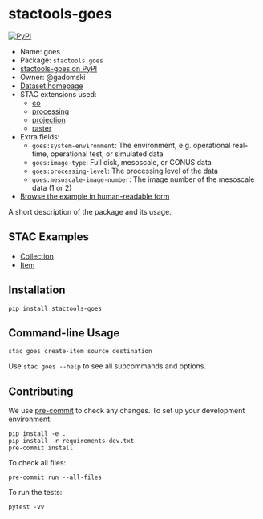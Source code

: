 # stactools-goes

[![PyPI](https://img.shields.io/pypi/v/stactools-goes)](https://pypi.org/project/stactools-goes/)

- Name: goes
- Package: `stactools.goes`
- [stactools-goes on PyPI](https://pypi.org/project/stactools-goes/)
- Owner: @gadomski
- [Dataset homepage](https://www.goes.noaa.gov/)
- STAC extensions used:
  - [eo](https://github.com/stac-extensions/eo/)
  - [processing](https://github.com/stac-extensions/processing/)
  - [projection](https://github.com/stac-extensions/projection/)
  - [raster](https://github.com/stac-extensions/raster/)
- Extra fields:
  - `goes:system-environment`: The environment, e.g. operational real-time, operational test, or simulated data
  - `goes:image-type`: Full disk, mesoscale, or CONUS data
  - `goes:processing-level`: The processing level of the data
  - `goes:mesoscale-image-number`: The image number of the mesoscale data (1 or 2)
- [Browse the example in human-readable form](https://radiantearth.github.io/stac-browser/#/external/raw.githubusercontent.com/stactools-packages/goes/main/examples/collection.json)

A short description of the package and its usage.

## STAC Examples

- [Collection](./examples/collection.json)
- [Item](./examples/OR_ABI-L2-M1-M6_G16_s20211231619248/OR_ABI-L2-M1-M6_G16_s20211231619248.json)

## Installation

```shell
pip install stactools-goes
```

## Command-line Usage

```shell
stac goes create-item source destination
```

Use `stac goes --help` to see all subcommands and options.

## Contributing

We use [pre-commit](https://pre-commit.com/) to check any changes.
To set up your development environment:

```shell
pip install -e .
pip install -r requirements-dev.txt
pre-commit install
```

To check all files:

```shell
pre-commit run --all-files
```

To run the tests:

```shell
pytest -vv
```
